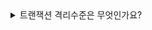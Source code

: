 <details>
<summary> 
트랜잭션 격리수준은 무엇인가요?
</summary>

🔗 질문 링크: [트랜잭션 격리수준은 무엇인가요?](https://www.maeil-mail.kr/question/61)

✅ 답변 내용:
<pre>
  트랜잭션 격리 수준은 하나의 트랜잭션이 다른 트랜잭션에 영향을 받지 않고
  원자성을 보장할 수 있도록 트랜잭션을 격리하는 수준을 의미합니다.
</pre>

💡 꼬리 질문1: 트랜잭션 격리 수준은 어떤 것이 있고 각각 어떤 특징이 있나요? 🤔
<pre>
  1. UNCOMMITED : 
  커밋이 되지 않은..않았을 때 하나의 트랜잭션의 변경이 다른 트랜잭션에 반영이 되는 것으로 세 가지 문제가 발생합니다.
  (세 가지 문제 답변❌)

  2. COMMITED :
  커밋이 된 상태만 다른 트랜잭션에 반영이 되는 격리 수준으로, 하나의 트랜잭션을 완전히 동시성을 만족시키지 않습니다.

  3. 
  첫 번째 두 번째보다 더 엄격한 격리수준으로 아까 말했던 세 가지 문제 중에 Race condition이 발생하고,
  이 수준에서는 mvcc 패턴을 사용해 이런 격리수준을 기본으로 가지고 있습니다(?)

  4. SERIALIZABLE
  가장 엄격한 격리수준으로 세 가지 이상 증상이 발생하지 않고 
  동시성이 높아질 수록 처리율은 높아지고, 동시성이 낮아질 수록 처리율은 높아지는 반비례적인 특징을 가지고 있기 때문에
  적절한 트랜잭션 격리수준을 선택해야 합니다.
</pre>

💡 꼬리 질문2: `Dirty Read`, `Phantom Read`, `Non-Repeatable Read`에 대해 설명해주세요
<pre>
  1. Dirty Read :
  더럽게 읽힌다는 뜻으로, 읽었던 값이 변경되는 문제입니다.
  
  2. Phantom Read :
  유령 읽기, 읽지 않은 값이 추가되는 문제입니다.
  
  3. Non-Repeatable Read :
  mvcc 패턴을 사용해서 한 번 읽었을 때 계속 똑같은 걸 읽도록 ... 잘 모르겠습니다.
</pre>

📝 피드백 내용:
<pre>
  트랜잭션과 트랜잭션 격리수준에 대해 어느정도 지식과 이해도는 갖추고 있는 걸로 보이지만, 설명이 횡설수설합니다.
  복습을 통해 해당 개념을 ❗간결하게❗ 정리하는 것이 좋을 것 같습니다.
  정리 후에 오늘 질문들을 스스로 던져보고 ❗꼭 다시 한번 말로 답변하는 연습❗을 하면 도움이 될 것 같습니다.
</pre>

✨ 질문에 대한 보충 학습 내용:
<pre>
- 학습한 내용
- 또는 답변에 보완하면 좋았을 내용
</pre>

👀 참고 링크:
  
</details>
